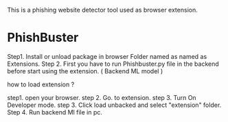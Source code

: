 This is a phishing website detector tool used as browser extension.


# PhishBuster

Step1.  Install or unload package in browser Folder named as named as Extensions.
Step 2. First you have to run Phishbuster.py file in the backend before start using the extension. ( Backend ML model )


how to load extension ?

step1.  open your browser.
step 2. Go. to extension.
step 3. Turn On Developer mode.
step 3. Click load unbacked and select "extension" folder.
Step 4. Run backend Ml file in pc.
